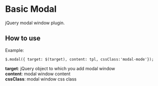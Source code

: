 Basic Modal
==========

jQuery modal window plugin. 

How to use
----------

Example:
 
```
$.modal({ target: $(target), content: tpl, cssClass:'modal-mode'});
```

**target**: jQuery object to which you add modal window  
**content**: modal window content  
**cssClass**: modal window css class  
